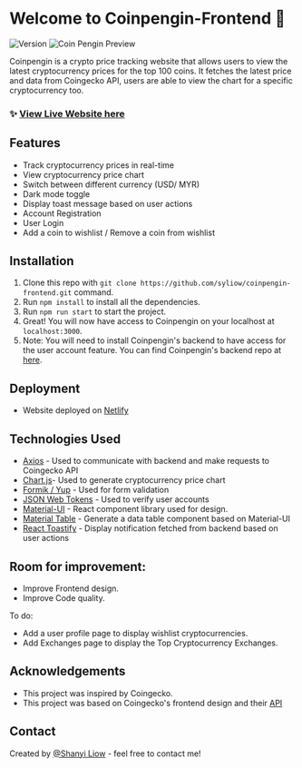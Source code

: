 # Welcome to Coinpengin-Frontend 👋
![Version](https://img.shields.io/badge/version-0.1.0-blue.svg?cacheSeconds=2592000)
![Coin Pengin Preview](https://i.imgur.com/KF0mvRr.png)


Coinpengin is a crypto price tracking website that allows users to view the latest cryptocurrency prices for the top 100 coins. It fetches the latest price and data from Coingecko API, users are able to view the chart for a specific cryptocurrency too.

### ✨ [View Live Website here](https://coin-pengin.netlify.app/)

## Features
- Track cryptocurrency prices in real-time
- View cryptocurrency price chart 
- Switch between different currency (USD/ MYR)
- Dark mode toggle
- Display toast message based on user actions
- Account Registration
- User Login
- Add a coin to wishlist / Remove a coin from wishlist

## Installation

1. Clone this repo with `git clone https://github.com/syliow/coinpengin-frontend.git` command.
2. Run `npm install` to install all the dependencies.
3. Run `npm run start` to start the project.
4. Great! You will now have access to Coinpengin on your localhost at `localhost:3000`. 
5. Note: You will need to install Coinpengin's backend to have access for the user account feature. You can find Coinpengin's backend repo at [here](https://github.com/syliow/coinpengin-backend).

## Deployment

- Website deployed on [Netlify](https://www.netlify.com/)

## Technologies Used

* [Axios](https://axios-http.com/) - Used to communicate with backend and make requests to Coingecko API
* [Chart.js](https://www.chartjs.org/)- Used to generate cryptocurrency price chart
* [Formik / Yup](https://formik.org/) - Used for form validation
* [JSON Web Tokens](https://jwt.io/) - Used to verify user accounts
* [Material-UI](https://mui.com/) - React component library used for design.
* [Material Table](https://material-table.com/) - Generate a data table component based on Material-UI
* [React Toastify](https://fkhadra.github.io/react-toastify/introduction) - Display notification fetched from backend based on user actions

## Room for improvement:
- Improve Frontend design.
- Improve Code quality.

To do:
- Add a user profile page to display wishlist cryptocurrencies.
- Add Exchanges page to display the Top Cryptocurrency Exchanges.

## Acknowledgements
- This project was inspired by Coingecko.
- This project was based on Coingecko's frontend design and their [API](https://www.coingecko.com/en/api)

## Contact
Created by [@Shanyi Liow](http://liowshanyi.website/) - feel free to contact me!


